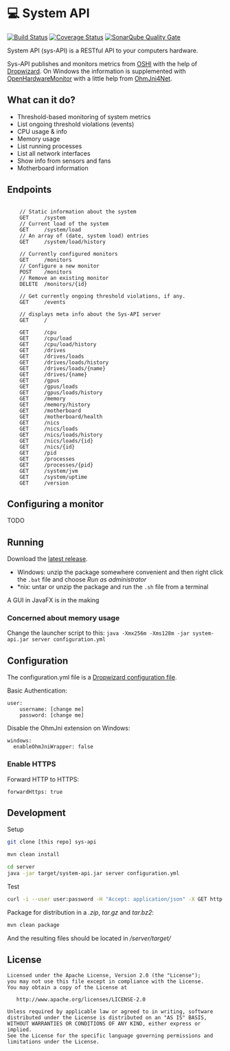 :computer: System API
=====================
[![Build Status](https://travis-ci.org/Krillsson/sys-api.svg)](https://travis-ci.org/Krillsson/sys-api)
[![Coverage Status](https://coveralls.io/repos/github/Krillsson/sys-api/badge.svg?branch=develop)](https://coveralls.io/github/Krillsson/sys-api?branch=develop)
[![SonarQube Quality Gate](https://sonarqube.com/api/badges/gate?key=com.krillsson:sys-api)](https://sonarqube.com/dashboard?id=com.krillsson%3Asys-api)

System API (sys-API) is a RESTful API to your computers hardware.

Sys-API publishes and monitors metrics from [OSHI](https://github.com/oshi/oshi) with the help of [Dropwizard](https://github.com/dropwizard/dropwizard). On Windows the information is supplemented with
[OpenHardwareMonitor](https://github.com/openhardwaremonitor/openhardwaremonitor) with a little help from [OhmJni4Net](https://github.com/Krillsson/ohmjni4net).

## What can it do?

- Threshold-based monitoring of system metrics
- List ongoing threshold violations (events)
- CPU usage & info
- Memory usage
- List running processes
- List all network interfaces
- Show info from sensors and fans
- Motherboard information

## Endpoints

```

    // Static information about the system
    GET     /system
    // Current load of the system
    GET     /system/load
    // An array of (date, system load) entries
    GET     /system/load/history

    // Currently configured monitors
    GET     /monitors
    // Configure a new monitor
    POST    /monitors
    // Remove an existing monitor
    DELETE  /monitors/{id}

    // Get currently ongoing threshold violations, if any.
    GET     /events

    // displays meta info about the Sys-API server
    GET     /

    GET     /cpu
    GET     /cpu/load
    GET     /cpu/load/history
    GET     /drives
    GET     /drives/loads
    GET     /drives/loads/history
    GET     /drives/loads/{name}
    GET     /drives/{name}
    GET     /gpus
    GET     /gpus/loads
    GET     /gpus/loads/history
    GET     /memory
    GET     /memory/history
    GET     /motherboard
    GET     /motherboard/health
    GET     /nics
    GET     /nics/loads
    GET     /nics/loads/history
    GET     /nics/loads/{id}
    GET     /nics/{id}
    GET     /pid
    GET     /processes
    GET     /processes/{pid}
    GET     /system/jvm
    GET     /system/uptime
    GET     /version
```

## Configuring a monitor

TODO

## Running
Download the [latest release](https://github.com/Krillsson/sys-api/releases/latest).

- Windows: unzip the package somewhere convenient and then right click the `.bat` file and choose _Run as administrator_
- *nix: untar or unzip the package and run the `.sh` file from a terminal

A GUI in JavaFX is in the making

### Concerned about memory usage

Change the launcher script to this: `java -Xmx256m -Xms128m -jar system-api.jar server configuration.yml`

## Configuration
The configuration.yml file is a [Dropwizard configuration file](https://dropwizard.github.io/dropwizard/manual/configuration.html).

Basic Authentication:

    user:
        username: [change me]
        password: [change me]
        
Disable the OhmJni extension on Windows:

    windows:
      enableOhmJniWrapper: false

### Enable HTTPS

Forward HTTP to HTTPS:

    forwardHttps: true

## Development
Setup
```sh
git clone [this repo] sys-api
```
```sh
mvn clean install
```
```sh
cd server
java -jar target/system-api.jar server configuration.yml
```
Test

```sh
curl -i --user user:password -H "Accept: application/json" -X GET http://localhost:8080/v1/system
```

Package for distribution in a *.zip*, *tar.gz* and *tar.bz2*:

```sh
mvn clean package
```

And the resulting files should be located in */server/target/*

License
-------

    Licensed under the Apache License, Version 2.0 (the "License");
    you may not use this file except in compliance with the License.
    You may obtain a copy of the License at

       http://www.apache.org/licenses/LICENSE-2.0

    Unless required by applicable law or agreed to in writing, software
    distributed under the License is distributed on an "AS IS" BASIS,
    WITHOUT WARRANTIES OR CONDITIONS OF ANY KIND, either express or implied.
    See the License for the specific language governing permissions and
    limitations under the License.